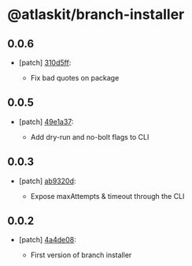 # @atlaskit/branch-installer

## 0.0.6
- [patch] [310d5ff](https://bitbucket.org/atlassian/atlaskit-mk-2/commits/310d5ff):

  - Fix bad quotes on package

## 0.0.5
- [patch] [49e1a37](https://bitbucket.org/atlassian/atlaskit-mk-2/commits/49e1a37):

  - Add dry-run and no-bolt flags to CLI

## 0.0.3
- [patch] [ab9320d](https://bitbucket.org/atlassian/atlaskit-mk-2/commits/ab9320d):

  - Expose maxAttempts & timeout through the CLI

## 0.0.2
- [patch] [4a4de08](https://bitbucket.org/atlassian/atlaskit-mk-2/commits/4a4de08):

  - First version of branch installer
